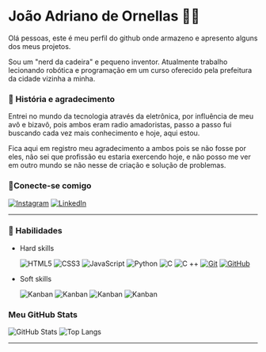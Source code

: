 # João Adriano de Ornellas 👋🏼

Olá pessoas, este é meu perfil do github onde armazeno e apresento alguns dos meus projetos.

Sou um "nerd da cadeira" e pequeno inventor. Atualmente trabalho lecionando robótica e programação em um curso oferecido pela prefeitura da cidade vizinha a minha.

### 📜 História e agradecimento

Entrei no mundo da tecnologia através da eletrônica, por influência de meu avô e bizavô, pois ambos eram radio amadoristas, passo a passo fui buscando cada vez mais conhecimento e hoje, aqui estou.

Fica aqui em registro meu agradecimento a ambos pois se não fosse por eles, não sei que profissão eu estaria exercendo hoje, e não posso me ver em outro mundo se não nesse de criação e solução de problemas.


### 🔗Conecte-se comigo

[![Instagram](https://img.shields.io/badge/-Instagram-000?style=for-the-badge&logo=instagram&logoColor=E94D5F)](https://www.instagram.com/jo4o_0rn3ll4s/)
[![LinkedIn](https://img.shields.io/badge/-LinkedIn-000?style=for-the-badge&logo=linkedin&logoColor=30A3DC)](https://www.linkedin.com/in/jo%C3%A3o-ornellas/)

---
### 🚀 Habilidades
- Hard skills

    ![HTML5](https://img.shields.io/badge/HTML5-000?style=for-the-badge&logo=html5&logoColor=30A3DC)
    ![CSS3](https://img.shields.io/badge/CSS3-000?style=for-the-badge&logo=css3&logoColor=E94D5F)
    ![JavaScript](https://img.shields.io/badge/JavaScript-000?style=for-the-badge&logo=javascript&logoColor=F0DC55)
    ![Python](https://img.shields.io/badge/Python-000?style=for-the-badge&logo=Python&logoColor=3282b4)
    ![C](https://img.shields.io/badge/C-000?style=for-the-badge&logo=C&logoColor=3949ab)
    ![C ++](https://img.shields.io/badge/C++-000?style=for-the-badge&logo=C%2B%2B&logoColor=085e9f)
    [![Git](https://img.shields.io/badge/Git-000?style=for-the-badge&logo=git&logoColor=E94D5F)](https://git-scm.com/doc)
    [![GitHub](https://img.shields.io/badge/GitHub-000?style=for-the-badge&logo=github&logoColor=FFFFFF)](https://docs.github.com/)

- Soft skills

    ![Kanban](https://img.shields.io/badge/kanban-you?style=for-the-badge&color=000000)
    ![Kanban](https://img.shields.io/badge/gestão_de_projetos-you?style=for-the-badge&color=000000)
    ![Kanban](https://img.shields.io/badge/Comunicação-you?style=for-the-badge&color=000000)
    ![Kanban](https://img.shields.io/badge/Trabalho_em_equipe-you?style=for-the-badge&color=000000)

### Meu GitHub Stats

![GitHub Stats](https://github-readme-stats.vercel.app/api?username=jo4o0rn3ll4s&theme=transparent&bg_color=000&border_color=30A3DC&show_icons=true&icon_color=30A3DC&title_color=E94D5F&text_color=FFF&hide_title=true)
![Top Langs](https://github-readme-stats-git-masterrstaa-rickstaa.vercel.app/api/top-langs/?username=jo4o0rn3ll4s&layout=compact&bg_color=000&border_color=30A3DC&title_color=E94D5F&text_color=FFF)

---
